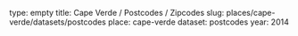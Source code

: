 type: empty
title: Cape Verde / Postcodes / Zipcodes
slug: places/cape-verde/datasets/postcodes
place: cape-verde
dataset: postcodes
year: 2014
